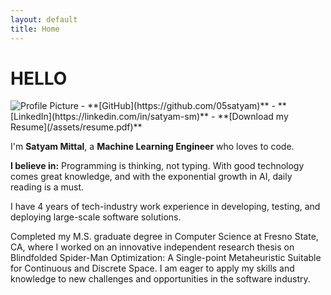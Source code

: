 ```yaml
---
layout: default
title: Home
---
```


# HELLO  

<div class="content-wrapper">
    <div class=".profile_img_div">
        <img src="/assets/images/IMG_9064.png" alt="Profile Picture" class="profile-pic">
        - **[GitHub](https://github.com/05satyam)**
        - **[LinkedIn](https://linkedin.com/in/satyam-sm)**
        - **[Download my Resume](/assets/resume.pdf)**
    </div>
    <div class="content-description">
        <p>I'm <strong>Satyam Mittal</strong>, a <strong>Machine Learning Engineer</strong> who loves to code.</p>
        <p><strong>I believe in:</strong> Programming is thinking, not typing. With good technology comes great knowledge, and with the exponential growth in AI, daily reading is a must.</p>
        <p>I have 4 years of tech-industry work experience in developing, testing, and deploying large-scale software solutions.</p>
        <p>Completed my M.S. graduate degree in Computer Science at Fresno State, CA, where I worked on an innovative independent research thesis on Blindfolded Spider-Man Optimization: A Single-point Metaheuristic Suitable for Continuous and Discrete Space. I am eager to apply my skills and knowledge to new challenges and opportunities in the software industry.</p>
    </div>
</div>

